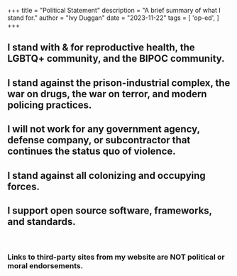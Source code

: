 +++
title = "Political Statement"
description = "A brief summary of what I stand for."
author = "Ivy Duggan"
date = "2023-11-22"
tags = [
    'op-ed',
]
+++

## I stand with & for reproductive health, the LGBTQ+ community, and the BIPOC community. 

## I stand against the prison-industrial complex, the war on drugs, the war on terror, and modern policing practices.

## I will not work for any government agency, defense company, or subcontractor that continues the status quo of violence.

## I stand against all colonizing and occupying forces. 

## I support open source software, frameworks, and standards.

<br />

### Links to third-party sites from my website are NOT political or moral endorsements.
